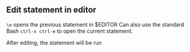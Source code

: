 ## Edit statement in editor

`\e` opens the previous statement in $EDITOR
Can also use the standard Bash `ctrl-x ctrl-e` to open the current statement.

After editing, the statement will be run